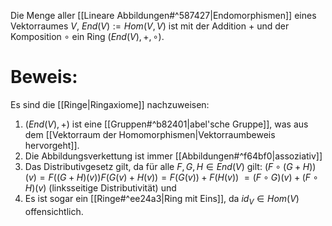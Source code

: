 Die Menge aller [[Lineare Abbildungen#^587427|Endomorphismen]] eines Vektorraumes $V$, $End(V) := Hom(V, V)$ ist mit der Addition $+$ und der Komposition $\circ$ ein Ring $(End(V), +, \circ)$.

# Beweis:
Es sind die [[Ringe|Ringaxiome]] nachzuweisen:
1. $(End(V), +)$ ist eine [[Gruppen#^b82401|abel'sche Gruppe]], was aus dem [[Vektorraum der Homomorphismen|Vektorraumbeweis hervorgeht]].
2. Die Abbildungsverkettung ist immer [[Abbildungen#^f64bf0|assoziativ]]
3. Das Distributivgesetz gilt, da für alle $F, G, H \in End(V)$ gilt: $(F \circ (G + H))(v) = F((G + H)(v)) F(G(v) + H(v)) = F(G(v)) + F(H(v))$  $= (F \circ G)(v) + (F \circ H)(v)$ (linksseitige Distributivität) und 
5. Es ist sogar ein [[Ringe#^ee24a3|Ring mit Eins]], da $id_V \in Hom(V)$ offensichtlich.
